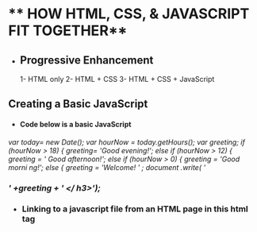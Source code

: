 # ** HOW HTML, CSS, & JAVASCRIPT FIT TOGETHER**
* ## Progressive Enhancement
  1- HTML only
  2- HTML + CSS
  3- HTML + CSS + JavaScript
## Creating a Basic JavaScript 
 - #### Code below is a basic JavaScript 
 *var today= new Date();
  var hourNow = today.getHours();
  var greeting;
  if (hourNow > 18) {
  greeting= 'Good evening!';
  else if (hourNow > 12) {
  greeting = ' Good afternoon!';
  else if (hourNow > 0) {
  greeting = 'Good morni ng!';
  else {
  greeting = 'Welcome! ' ;
  document .write( ' <h3>' +greeting + ' </ h3>');*
  - #### Linking to a javascript file from an HTML page in this html tag
    *<script src="js/ add-content.js"></ script>*
  - #### The best palce to put scripts in their own files is the end of the body 
  - A script is a series of instructions that a computer can follow one-by-one. Each individual instruction or step is known as a **statement**. *Statements should end with a semicolon*.
  - writting comments to explain what your code does.They help make your code easier to read and understand. This can help you and others who read your code.
    * Tow ways to write comment 
      1- *// Create a ne1~ dat e object*
      2- */* Th i s script displays a greeting to the user based upon the current time.It is an example from JavaScript & jQuery book */*
  - A script will have to temporarily store the bits of information it needs to do its job. It can store this data in **variables**.
  - A **variable** is a good name for this concept because the data stored in a variable can change (or vary) each time a script runs
  - The variable decleration is as this
    ***var x;***
  - The variable Assigning is as  this  ***x=3;***
  -JavaScript distinguishes between numbers,strings, and true or false values known as Booleans.
      * 3 is a number
      * 'Ahmed' is a strings
      * Boolean is a true or false
  - A variable name in JavaScript 
      1- must be started with a letter.
      2- can contain letters,numbers, dollar sign ($), or an underscore (_). Note that you must not use a dash(-) or a period (.) in a variable name.
      3- should not be ***keyWord*** such as ***if***
      4-is the case sensetive: so score and Score would be different variable names, but it is bad practice to create two variables that have the same name using different cases.  
  

